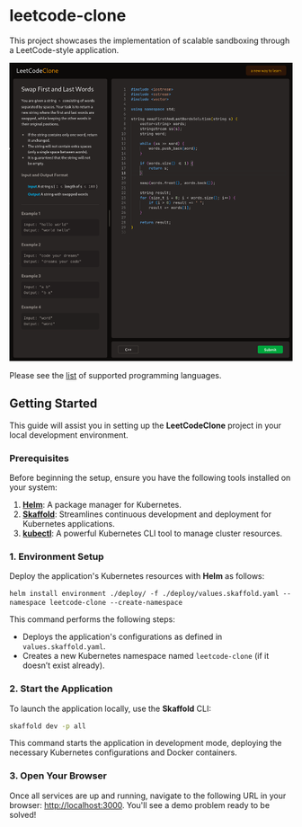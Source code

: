 # leetcode-clone

This project showcases the implementation of scalable sandboxing through a LeetCode-style application.

![LeetCodeClone: a new way to learn](./assets/screenshot.png?raw=true "LeetCodeClone")

Please see the [list](/judge-runtime) of supported programming languages.

## Getting Started

This guide will assist you in setting up the **LeetCodeClone** project in your local development environment.

### Prerequisites

Before beginning the setup, ensure you have the following tools installed on your system:

1. [**Helm**](https://helm.sh/docs/intro/install/): A package manager for Kubernetes.
2. [**Skaffold**](https://skaffold.dev/docs/install/): Streamlines continuous development and deployment for Kubernetes applications.
3. [**kubectl**](https://kubernetes.io/docs/tasks/tools/): A powerful Kubernetes CLI tool to manage cluster resources.


### 1. Environment Setup

Deploy the application's Kubernetes resources with **Helm** as follows:

```shell
helm install environment ./deploy/ -f ./deploy/values.skaffold.yaml --namespace leetcode-clone --create-namespace
```

This command performs the following steps:
- Deploys the application's configurations as defined in `values.skaffold.yaml`.
- Creates a new Kubernetes namespace named `leetcode-clone` (if it doesn’t exist already).

### 2. Start the Application

To launch the application locally, use the **Skaffold** CLI:

```bash
skaffold dev -p all
```
This command starts the application in development mode, deploying the necessary Kubernetes configurations and Docker containers.

### 3. Open Your Browser

Once all services are up and running, navigate to the following URL in your browser: [http://localhost:3000](http://localhost:3000).
You'll see a demo problem ready to be solved!

